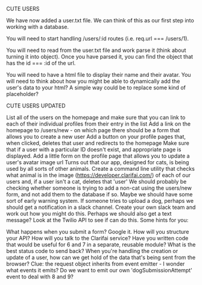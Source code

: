 CUTE USERS

We have now added a user.txt file. We can think of this as our first step into working with a database.

You will need to start handling /users/:id routes (i.e. req.url === /users/1).

You will need to read from the user.txt file and work parse it (think about turning it into object). Once you have parsed it, you can find the object that has the id === :id of the url.

You will need to have a html file to display their name and their avatar. You will need to think about how you might be able to dynamically add the user's data to your html? A simple way could be to replace some kind of placeholder?

CUTE USERS UPDATED

List all of the users on the homepage and make sure that you can link to each of their individual profiles from their entry in the list
Add a link on the homepage to /users/new - on which page there should be a form that allows you to create a new user
Add a button on your profile pages that, when clicked, deletes that user and redirects to the homepage
Make sure that if a user with a particular ID doesn't exist, and appropriate page is displayed.
Add a little form on the profile page that allows you to update a user's avatar image url
Turns out that our app, designed for cats, is being used by all sorts of other animals. Create a command line utility that checks what animal is in the image (https://developer.clarifai.com/) of each of our users and, if a user isn't a cat, deletes that 'user'
We should probably be checking whether someone is trying to add a non-cat using the users/new form, and not add them to the database if so.
Maybe we should have some sort of early warning system. If someone tries to upload a dog, perhaps we should get a notification in a slack channel. Create your own slack team and work out how you might do this.
Perhaps we should also get a text message? Look at the Twilio API to see if can do this.
Some hints for you:

What happens when you submit a form? Google it. How will you structure your API? How will you talk to the Clarifai service? Have you written code that would be useful for 6 and 7 in a separate, reusable module? What is the best status code to send back? When you're handling the creation or update of a user, how can we get hold of the data that's being sent from the browser? Clue: the request object inherits from event emitter - I wonder what events it emits? Do we want to emit our own 'dogSubmissionAttempt' event to deal with 8 and 9?